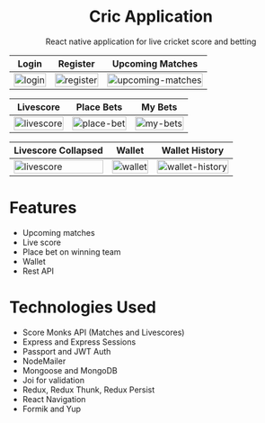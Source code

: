 <h1 align="center">Cric Application</h1>
<p align="center">React native application for live cricket score and betting</p>

|Login|Register|Upcoming Matches|
|----|----|----|
|<img src="https://raw.githubusercontent.com/krutik2403/cricapp/master/screenshots/login.png" alt="login" width="100%"/>|<img src="https://raw.githubusercontent.com/krutik2403/cricapp/master/screenshots/register.png" alt="register" width="100%"/>|<img src="https://raw.githubusercontent.com/krutik2403/cricapp/master/screenshots/upcoming%20matches.png" alt="upcoming-matches" width="100%"/>|

|Livescore|Place Bets|My Bets
|---|---|---|
|<img src="https://raw.githubusercontent.com/krutik2403/cricapp/master/screenshots/livescore.png" alt="livescore" width="100%"/>|<img src="https://raw.githubusercontent.com/krutik2403/cricapp/master/screenshots/place%20bet.png" alt="place-bet" width="100%"/>|<img src="https://raw.githubusercontent.com/krutik2403/cricapp/master/screenshots/my%20bets.png" alt="my-bets" width="100%"/>|

|Livescore Collapsed|Wallet|Wallet History
|---|---|---|
|<img src="https://raw.githubusercontent.com/krutik2403/cricapp/master/screenshots/livescore%20collapsed.png" alt="livescore" width="100%"/>|<img src="https://raw.githubusercontent.com/krutik2403/cricapp/master/screenshots/wallet.png" alt="wallet" width="100%"/>|<img src="https://raw.githubusercontent.com/krutik2403/cricapp/master/screenshots/wallet%20history.png" alt="wallet-history" width="100%"/>|
# Features

- Upcoming matches
- Live score
- Place bet on winning team
- Wallet
- Rest API

# Technologies Used

- Score Monks API (Matches and Livescores)
- Express and Express Sessions
- Passport and JWT Auth
- NodeMailer
- Mongoose and MongoDB
- Joi for validation
- Redux, Redux Thunk, Redux Persist
- React Navigation
- Formik and Yup
